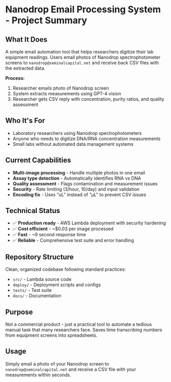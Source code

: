 # Nanodrop Email Processing System - Project Summary

## What It Does

A simple email automation tool that helps researchers digitize their lab equipment readings. Users email photos of Nanodrop spectrophotometer screens to `nanodrop@seminalcapital.net` and receive back CSV files with the extracted data.

**Process:**
1. Researcher emails photo of Nanodrop screen
2. System extracts measurements using GPT-4 vision
3. Researcher gets CSV reply with concentration, purity ratios, and quality assessment

## Who It's For

- Laboratory researchers using Nanodrop spectrophotometers
- Anyone who needs to digitize DNA/RNA concentration measurements
- Small labs without automated data management systems

## Current Capabilities

- **Multi-image processing** - Handle multiple photos in one email
- **Assay type detection** - Automatically identifies RNA vs DNA
- **Quality assessment** - Flags contamination and measurement issues
- **Security** - Rate limiting (3/hour, 10/day) and input validation
- **Encoding fix** - Uses "uL" instead of "μL" to prevent CSV issues

## Technical Status

- ✅ **Production ready** - AWS Lambda deployment with security hardening
- ✅ **Cost efficient** - ~$0.03 per image processed
- ✅ **Fast** - ~9 second response time
- ✅ **Reliable** - Comprehensive test suite and error handling

## Repository Structure

Clean, organized codebase following standard practices:
- `src/` - Lambda source code
- `deploy/` - Deployment scripts and configs
- `tests/` - Test suite
- `docs/` - Documentation

## Purpose

Not a commercial product - just a practical tool to automate a tedious manual task that many researchers face. Saves time transcribing numbers from equipment screens into spreadsheets.

## Usage

Simply email a photo of your Nanodrop screen to `nanodrop@seminalcapital.net` and receive a CSV file with your measurements within seconds.